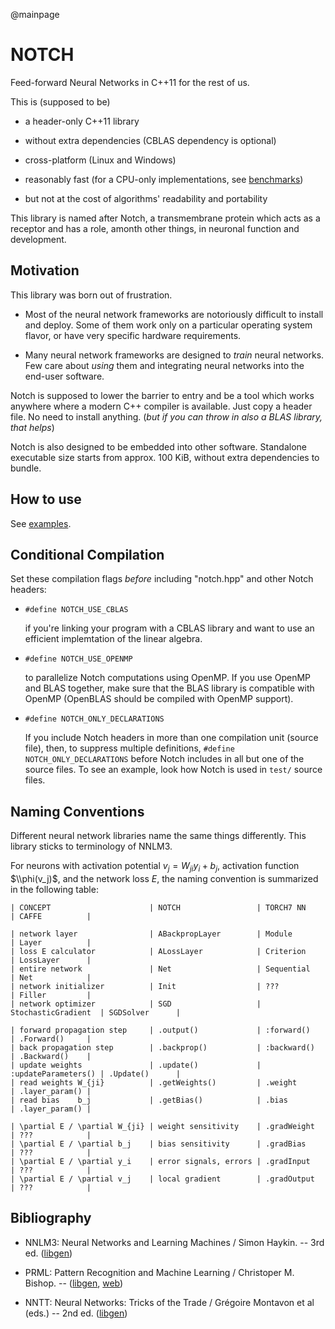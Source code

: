 @mainpage

NOTCH
=====

Feed-forward Neural Networks in C++11 for the rest of us.

This is (supposed to be)

 * a header-only C++11 library

 * without extra dependencies (CBLAS dependency is optional)

 * cross-platform (Linux and Windows)

 * reasonably fast (for a CPU-only implementations, see [benchmarks](benchmarks/README.md))

 * but not at the cost of algorithms' readability and portability

This library is named after Notch, a transmembrane protein which acts as a
receptor and has a role, amonth other things, in neuronal function and
development.

Motivation
----------

This library was born out of frustration.

 * Most of the neural network frameworks are notoriously difficult to
   install and deploy. Some of them work only on a particular operating
   system flavor, or have very specific hardware requirements.

 * Many neural network frameworks are designed to _train_ neural
   networks. Few care about _using_ them and integrating neural networks
   into the end-user software.

Notch is supposed to lower the barrier to entry and be a tool which
works anywhere where a modern C++ compiler is available.
Just copy a header file. No need to install anything.
(_but if you can throw in also a BLAS library, that helps_)

Notch is also designed to be embedded into other software.
Standalone executable size starts from approx. 100 KiB,
without extra dependencies to bundle.


How to use
----------

See [examples](examples/README.md).


Conditional Compilation
-----------------------

Set these compilation flags _before_ including "notch.hpp" and other Notch headers:

 * `#define NOTCH_USE_CBLAS`

    if you're linking your program with a CBLAS library and want to use an efficient
    implemtation of the linear algebra.

 * `#define NOTCH_USE_OPENMP`

    to parallelize Notch computations using OpenMP.
    If you use OpenMP and BLAS together, make sure that the BLAS library is
    compatible with OpenMP (OpenBLAS should be compiled with OpenMP support).

 * `#define NOTCH_ONLY_DECLARATIONS`

    If you include Notch headers in more than one compilation unit (source file),
    then, to suppress multiple definitions, `#define NOTCH_ONLY_DECLARATIONS`
    before Notch includes in all but one of the source files.
    To see an example, look how Notch is used in `test/` source files.


Naming Conventions
------------------

Different neural network libraries name the same things differently.
This library sticks to terminology of NNLM3.

For neurons with activation potential $v_j = W_{ji} y_i + b_j$,
activation function $\\phi(v_j)$, and the network loss $E$, the naming
convention is summarized in the following table:

    | CONCEPT                      | NOTCH                 | TORCH7 NN           | CAFFE          |

    | network layer                | ABackpropLayer        | Module              | Layer          |
    | loss E calculator            | ALossLayer            | Criterion           | LossLayer      |
    | entire network               | Net                   | Sequential          | Net            |
    | network initializer          | Init                  | ???                 | Filler         |
    | network optimizer            | SGD                   | StochasticGradient  | SGDSolver      |

    | forward propagation step     | .output()             | :forward()          | .Forward()     |
    | back propagation step        | .backprop()           | :backward()         | .Backward()    |
    | update weights               | .update()             | :updateParameters() | .Update()      |
    | read weights W_{ji}          | .getWeights()         | .weight             | .layer_param() |
    | read bias    b_j             | .getBias()            | .bias               | .layer_param() |

    | \partial E / \partial W_{ji} | weight sensitivity    | .gradWeight         | ???            |
    | \partial E / \partial b_j    | bias sensitivity      | .gradBias           | ???            |
    | \partial E / \partial y_i    | error signals, errors | .gradInput          | ???            |
    | \partial E / \partial v_j    | local gradient        | .gradOutput         | ???            |


Bibliography
------------

 * NNLM3: Neural Networks and Learning Machines / Simon Haykin. -- 3rd ed.
   ([libgen](http://libgen.org/book/index.php?md5=0239f16656e6e5e7db7aaa160cf9f854))

 * PRML: Pattern Recognition and Machine Learning / Christoper M. Bishop. --
   ([libgen](http://libgen.org/book/index.php?md5=44807de3f3da5ae8f5d7066317d8a38a),
    [web](http://research.microsoft.com/en-us/um/people/cmbishop/prml/index.htm))

 * NNTT: Neural Networks: Tricks of the Trade / Grégoire Montavon et al (eds.) -- 2nd ed.
   ([libgen](http://libgen.org/book/index.php?md5=6b8768e619756f4e867282cfcec63f2e))

